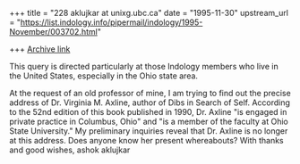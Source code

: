 +++
title = "228 aklujkar at unixg.ubc.ca"
date = "1995-11-30"
upstream_url = "https://list.indology.info/pipermail/indology/1995-November/003702.html"

+++
[Archive link](https://list.indology.info/pipermail/indology/1995-November/003702.html)

This query is directed particularly at those Indology members who live in
the United States, especially in the Ohio state area. 

At the request of an old professor of mine, I am trying to find out   the
precise address of Dr. Virginia M. Axline, author of Dibs in Search of
Self. According to the 52nd edition of this book published in 1990, Dr.
Axline "is engaged in private practice in Columbus, Ohio" and "is a member
of the faculty at Ohio State University."  My preliminary inquiries reveal
that Dr. Axline  is no longer at this address.  Does anyone know her
present whereabouts? 
With thanks and good wishes, ashok aklujkar








